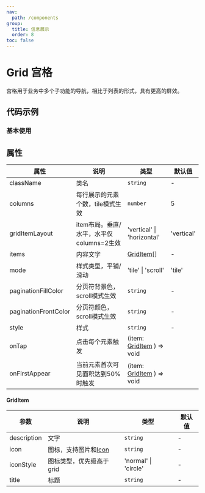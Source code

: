 ```yaml
---
nav:
  path: /components
group:
  title: 信息展示
  order: 8
toc: false
---
```

# Grid 宫格
宫格用于业务中多个子功能的导航，相比于列表的形式，具有更高的屏效。

## 代码示例
### 基本使用
<code src='../../demo/pages/Grid'></code>



## 属性

| 属性 | 说明 | 类型 | 默认值 |
| -----|-----|-----|-----|
| className | 类名| `string` | - |
| columns | 每行展示的元素个数，tile模式生效 | `number` | 5 | 
| gridItemLayout | item布局。垂直/水平，水平仅columns=2生效 | 'vertical' \| 'horizontal' | 'vertical' | 
| items | 内容文字 | [GridItem](#griditem)[] | - | 
| mode | 样式类型，平铺/滑动  | 'tile' \| 'scroll' | 'tile' | 
| paginationFillColor | 分页符背景色，scroll模式生效 | `string` | - | 
| paginationFrontColor | 分页符颜色，scroll模式生效 | `string` | - | 
| style | 样式 | `string` | - |
| onTap | 点击每个元素触发 | (item: [GridItem](#griditem) ) => void |
| onFirstAppear | 当前元素首次可见面积达到50%时触发 | (item: [GridItem](#griditem) ) => void |


#### GridItem
| 参数 | 说明 | 类型 | 默认值 |
| -----|-----|-----|-----|
| description | 文字 | `string` | - |
| icon | 图标，支持图片和[Icon](./Icon)| `string` | - |
| iconStyle | 图标类型，优先级高于grid | 'normal' \| 'circle' | - |
| title | 标题 | `string` | - |
